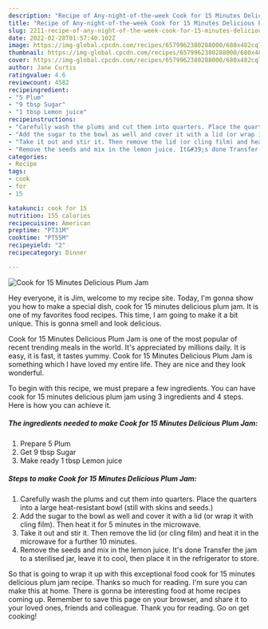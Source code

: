 ```yaml
---
description: "Recipe of Any-night-of-the-week Cook for 15 Minutes Delicious Plum Jam"
title: "Recipe of Any-night-of-the-week Cook for 15 Minutes Delicious Plum Jam"
slug: 2211-recipe-of-any-night-of-the-week-cook-for-15-minutes-delicious-plum-jam
date: 2022-02-28T01:57:40.102Z
image: https://img-global.cpcdn.com/recipes/6579962380288000/680x482cq70/cook-for-15-minutes-delicious-plum-jam-recipe-main-photo.jpg
thumbnail: https://img-global.cpcdn.com/recipes/6579962380288000/680x482cq70/cook-for-15-minutes-delicious-plum-jam-recipe-main-photo.jpg
cover: https://img-global.cpcdn.com/recipes/6579962380288000/680x482cq70/cook-for-15-minutes-delicious-plum-jam-recipe-main-photo.jpg
author: Jane Curtis
ratingvalue: 4.6
reviewcount: 4582
recipeingredient:
- "5 Plum"
- "9 tbsp Sugar"
- "1 tbsp Lemon juice"
recipeinstructions:
- "Carefully wash the plums and cut them into quarters. Place the quarters into a large heat-resistant bowl (still with skins and seeds.)"
- "Add the sugar to the bowl as well and cover it with a lid (or wrap it with cling film). Then heat it for 5 minutes in the microwave."
- "Take it out and stir it. Then remove the lid (or cling film) and heat it in the microwave for a further 10 minutes."
- "Remove the seeds and mix in the lemon juice. It&#39;s done Transfer the jam to a sterilised jar, leave it to cool, then place it in the refrigerator to store."
categories:
- Recipe
tags:
- cook
- for
- 15

katakunci: cook for 15 
nutrition: 155 calories
recipecuisine: American
preptime: "PT31M"
cooktime: "PT55M"
recipeyield: "2"
recipecategory: Dinner

---
```



![Cook for 15 Minutes Delicious Plum Jam](https://img-global.cpcdn.com/recipes/6579962380288000/680x482cq70/cook-for-15-minutes-delicious-plum-jam-recipe-main-photo.jpg)

Hey everyone, it is Jim, welcome to my recipe site. Today, I'm gonna show you how to make a special dish, cook for 15 minutes delicious plum jam. It is one of my favorites food recipes. This time, I am going to make it a bit unique. This is gonna smell and look delicious.



Cook for 15 Minutes Delicious Plum Jam is one of the most popular of recent trending meals in the world. It's appreciated by millions daily. It is easy, it is fast, it tastes yummy. Cook for 15 Minutes Delicious Plum Jam is something which I have loved my entire life. They are nice and they look wonderful.


To begin with this recipe, we must prepare a few ingredients. You can have cook for 15 minutes delicious plum jam using 3 ingredients and 4 steps. Here is how you can achieve it.

<!--inarticleads1-->

##### The ingredients needed to make Cook for 15 Minutes Delicious Plum Jam:

1. Prepare 5 Plum
1. Get 9 tbsp Sugar
1. Make ready 1 tbsp Lemon juice




<!--inarticleads2-->

##### Steps to make Cook for 15 Minutes Delicious Plum Jam:

1. Carefully wash the plums and cut them into quarters. Place the quarters into a large heat-resistant bowl (still with skins and seeds.)
1. Add the sugar to the bowl as well and cover it with a lid (or wrap it with cling film). Then heat it for 5 minutes in the microwave.
1. Take it out and stir it. Then remove the lid (or cling film) and heat it in the microwave for a further 10 minutes.
1. Remove the seeds and mix in the lemon juice. It&#39;s done Transfer the jam to a sterilised jar, leave it to cool, then place it in the refrigerator to store.




So that is going to wrap it up with this exceptional food cook for 15 minutes delicious plum jam recipe. Thanks so much for reading. I'm sure you can make this at home. There is gonna be interesting food at home recipes coming up. Remember to save this page on your browser, and share it to your loved ones, friends and colleague. Thank you for reading. Go on get cooking!
